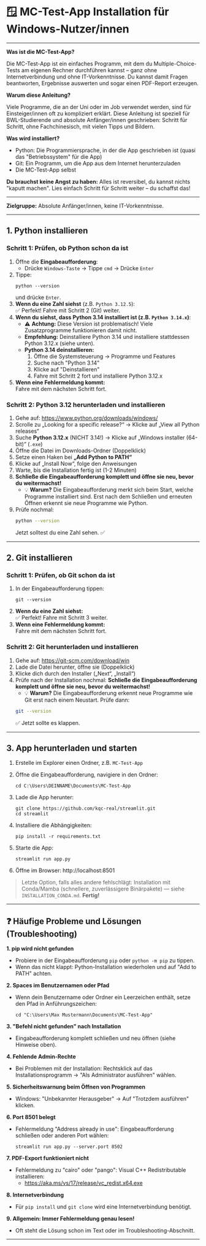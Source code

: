 # 🪟 MC-Test-App Installation für Windows-Nutzer/innen

---
**Was ist die MC-Test-App?**

Die MC-Test-App ist ein einfaches Programm, mit dem du Multiple-Choice-Tests am eigenen Rechner durchführen kannst – ganz ohne Internetverbindung und ohne IT-Vorkenntnisse. Du kannst damit Fragen beantworten, Ergebnisse auswerten und sogar einen PDF-Report erzeugen.

**Warum diese Anleitung?**

Viele Programme, die an der Uni oder im Job verwendet werden, sind für Einsteiger/innen oft zu kompliziert erklärt. Diese Anleitung ist speziell für BWL-Studierende und absolute Anfänger/innen geschrieben: Schritt für Schritt, ohne Fachchinesisch, mit vielen Tipps und Bildern.

**Was wird installiert?**

- Python: Die Programmiersprache, in der die App geschrieben ist (quasi das "Betriebssystem" für die App)
- Git: Ein Programm, um die App aus dem Internet herunterzuladen
- Die MC-Test-App selbst

**Du brauchst keine Angst zu haben:** Alles ist reversibel, du kannst nichts "kaputt machen". Lies einfach Schritt für Schritt weiter – du schaffst das!

---

**Zielgruppe:** Absolute Anfänger/innen, keine IT-Vorkenntnisse.

---

## 1. Python installieren

### Schritt 1: Prüfen, ob Python schon da ist

1. Öffne die **Eingabeaufforderung**:
   - Drücke `Windows-Taste` → Tippe `cmd` → Drücke `Enter`
2. Tippe:
   ```
   python --version
   ```
   und drücke `Enter`.
3. **Wenn du eine Zahl siehst** (z.B. `Python 3.12.5`):  
   ✅ Perfekt! Fahre mit Schritt 2 (Git) weiter.
4. **Wenn du siehst, dass Python 3.14 installiert ist (z.B. `Python 3.14.x`)**:
    - ⚠️ **Achtung:** Diese Version ist problematisch! Viele Zusatzprogramme funktionieren damit nicht.
    - **Empfehlung:** Deinstalliere Python 3.14 und installiere stattdessen Python 3.12.x (siehe unten).
    - **Python 3.14 deinstallieren:**
       1. Öffne die Systemsteuerung → Programme und Features
       2. Suche nach "Python 3.14"
       3. Klicke auf "Deinstallieren"
       4. Fahre mit Schritt 2 fort und installiere Python 3.12.x
4. **Wenn eine Fehlermeldung kommt:**  
   Fahre mit dem nächsten Schritt fort.

### Schritt 2: Python 3.12 herunterladen und installieren

1. Gehe auf: https://www.python.org/downloads/windows/
2. Scrolle zu „Looking for a specific release?“ → Klicke auf „View all Python releases“
3. Suche **Python 3.12.x** (NICHT 3.14!) → Klicke auf „Windows installer (64-bit)“ (`.exe`)
4. Öffne die Datei im Downloads-Ordner (Doppelklick)
5. Setze einen Haken bei **„Add Python to PATH“**
6. Klicke auf „Install Now“, folge den Anweisungen
7. Warte, bis die Installation fertig ist (1-2 Minuten)
8. **Schließe die Eingabeaufforderung komplett und öffne sie neu, bevor du weitermachst!**
   - 💡 **Warum?** Die Eingabeaufforderung merkt sich beim Start, welche Programme installiert sind. Erst nach dem Schließen und erneuten Öffnen erkennt sie neue Programme wie Python.
9. Prüfe nochmal:
   ```bash
   python --version
   ```
   Jetzt solltest du eine Zahl sehen. ✅

---

## 2. Git installieren

### Schritt 1: Prüfen, ob Git schon da ist

1. In der Eingabeaufforderung tippen:
   ```
   git --version
   ```
2. **Wenn du eine Zahl siehst:**  
   ✅ Perfekt! Fahre mit Schritt 3 weiter.
3. **Wenn eine Fehlermeldung kommt:**  
   Fahre mit dem nächsten Schritt fort.

### Schritt 2: Git herunterladen und installieren

1. Gehe auf: https://git-scm.com/download/win
2. Lade die Datei herunter, öffne sie (Doppelklick)
3. Klicke dich durch den Installer („Next“, „Install“)
4. Prüfe nach der Installation nochmal:
   **Schließe die Eingabeaufforderung komplett und öffne sie neu, bevor du weitermachst!**
   - 💡 **Warum?** Die Eingabeaufforderung erkennt neue Programme wie Git erst nach einem Neustart.
   Prüfe dann:
   ```bash
   git --version
   ```
   ✅ Jetzt sollte es klappen.

---

## 3. App herunterladen und starten

1. Erstelle im Explorer einen Ordner, z.B. `MC-Test-App`
2. Öffne die Eingabeaufforderung, navigiere in den Ordner:
   ```
   cd C:\Users\DEINNAME\Documents\MC-Test-App
   ```
3. Lade die App herunter:
   ```
   git clone https://github.com/kqc-real/streamlit.git
   cd streamlit
   ```
4. Installiere die Abhängigkeiten:
   ```
   pip install -r requirements.txt
   ```
   
5. Starte die App:
   ```
   streamlit run app.py
   ```
6. Öffne im Browser: http://localhost:8501

> Letzte Option, falls alles andere fehlschlägt: Installation mit Conda/Mamba (schnellere, zuverlässigere Binärpakete) — siehe `INSTALLATION_CONDA.md`.
**Fertig!**

---

## ❓ Häufige Probleme und Lösungen (Troubleshooting)

**1. pip wird nicht gefunden**
- Probiere in der Eingabeaufforderung `pip` oder `python -m pip` zu tippen.
- Wenn das nicht klappt: Python-Installation wiederholen und auf "Add to PATH" achten.

**2. Spaces im Benutzernamen oder Pfad**
- Wenn dein Benutzername oder Ordner ein Leerzeichen enthält, setze den Pfad in Anführungszeichen:
   ```
   cd "C:\Users\Max Mustermann\Documents\MC-Test-App"
   ```

**3. "Befehl nicht gefunden" nach Installation**
- Eingabeaufforderung komplett schließen und neu öffnen (siehe Hinweise oben).

**4. Fehlende Admin-Rechte**
- Bei Problemen mit der Installation: Rechtsklick auf das Installationsprogramm → "Als Administrator ausführen" wählen.

**5. Sicherheitswarnung beim Öffnen von Programmen**
- Windows: "Unbekannter Herausgeber" → Auf "Trotzdem ausführen" klicken.

**6. Port 8501 belegt**
- Fehlermeldung "Address already in use": Eingabeaufforderung schließen oder anderen Port wählen:
   ```
   streamlit run app.py --server.port 8502
   ```

**7. PDF-Export funktioniert nicht**
- Fehlermeldung zu "cairo" oder "pango": Visual C++ Redistributable installieren:
   - https://aka.ms/vs/17/release/vc_redist.x64.exe

**8. Internetverbindung**
- Für `pip install` und `git clone` wird eine Internetverbindung benötigt.

**9. Allgemein: Immer Fehlermeldung genau lesen!**
- Oft steht die Lösung schon im Text oder im Troubleshooting-Abschnitt.

---